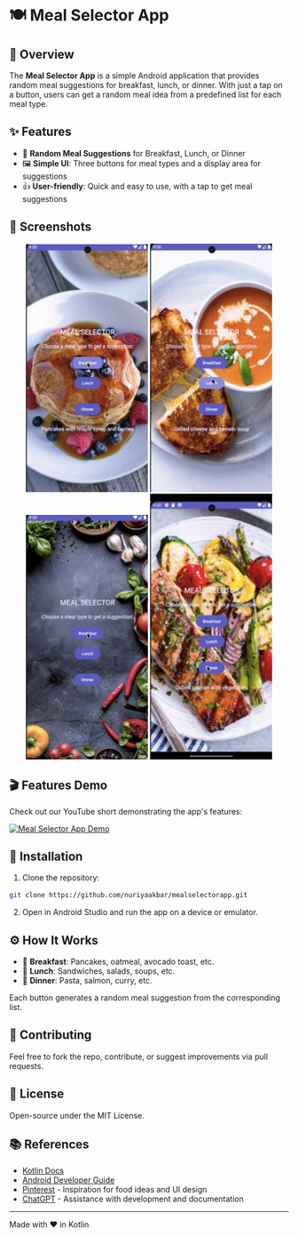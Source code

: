 # 🍽️ Meal Selector App

## 📱 Overview
The **Meal Selector App** is a simple Android application that provides random meal suggestions for breakfast, lunch, or dinner. With just a tap on a button, users can get a random meal idea from a predefined list for each meal type.

## ✨ Features
- 🎲 **Random Meal Suggestions** for Breakfast, Lunch, or Dinner
- 🖼️ **Simple UI**: Three buttons for meal types and a display area for suggestions
- 👍 **User-friendly**: Quick and easy to use, with a tap to get meal suggestions

## 📸 Screenshots
<div align="center">
  <img src="screenshots/01.jpeg" alt="App Screenshot 1" width="220"/>
  <img src="screenshots/02.jpeg" alt="App Screenshot 2" width="220"/>
  <img src="screenshots/03.jpeg" alt="App Screenshot 3" width="220"/>
  <img src="screenshots/04.jpeg" alt="App Screenshot 4" width="220"/>
</div>

## 🎬 Features Demo
Check out our YouTube short demonstrating the app's features:

[![Meal Selector App Demo](https://img.youtube.com/vi/q4bhmgizwP4/0.jpg)](https://youtube.com/shorts/q4bhmgizwP4?si=iK1v6EaaOOthaWjd)

## 🚀 Installation
1. Clone the repository:
```bash
git clone https://github.com/nuriyaakbar/mealselectorapp.git
```
2. Open in Android Studio and run the app on a device or emulator.

## ⚙️ How It Works
- 🍳 **Breakfast**: Pancakes, oatmeal, avocado toast, etc.
- 🥗 **Lunch**: Sandwiches, salads, soups, etc.
- 🍝 **Dinner**: Pasta, salmon, curry, etc.

Each button generates a random meal suggestion from the corresponding list.

## 👥 Contributing
Feel free to fork the repo, contribute, or suggest improvements via pull requests.

## 📄 License
Open-source under the MIT License.

## 📚 References
- [Kotlin Docs](https://kotlinlang.org/docs/home.html)
- [Android Developer Guide](https://developer.android.com/guide)
- [Pinterest](https://www.pinterest.com/) - Inspiration for food ideas and UI design
- [ChatGPT](https://chat.openai.com/) - Assistance with development and documentation

---

Made with ❤️ in Kotlin